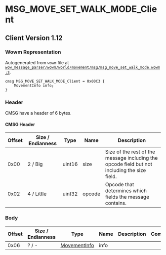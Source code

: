 # MSG_MOVE_SET_WALK_MODE_Client

## Client Version 1.12

### Wowm Representation

Autogenerated from `wowm` file at [`wow_message_parser/wowm/world/movement/msg/msg_move_set_walk_mode.wowm:3`](https://github.com/gtker/wow_messages/tree/main/wow_message_parser/wowm/world/movement/msg/msg_move_set_walk_mode.wowm#L3).
```rust,ignore
cmsg MSG_MOVE_SET_WALK_MODE_Client = 0x00C3 {
    MovementInfo info;
}
```
### Header

CMSG have a header of 6 bytes.

#### CMSG Header

| Offset | Size / Endianness | Type   | Name   | Description |
| ------ | ----------------- | ------ | ------ | ----------- |
| 0x00   | 2 / Big           | uint16 | size   | Size of the rest of the message including the opcode field but not including the size field.|
| 0x02   | 4 / Little        | uint32 | opcode | Opcode that determines which fields the message contains.|

### Body

| Offset | Size / Endianness | Type | Name | Description | Comment |
| ------ | ----------------- | ---- | ---- | ----------- | ------- |
| 0x06 | ? / - | [MovementInfo](movementinfo.md) | info |  |  |

